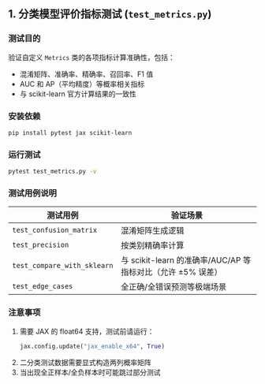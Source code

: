 ## 1. 分类模型评价指标测试 (`test_metrics.py`)

### 测试目的
验证自定义 `Metrics` 类的各项指标计算准确性，包括：
- 混淆矩阵、准确率、精确率、召回率、F1 值
- AUC 和 AP（平均精度）等概率相关指标
- 与 scikit-learn 官方计算结果的一致性

### 安装依赖
```bash
pip install pytest jax scikit-learn
```

### 运行测试
```bash
pytest test_metrics.py -v
```

### 测试用例说明
| 测试用例              | 验证场景                                                                 |
|-----------------------|--------------------------------------------------------------------------|
| `test_confusion_matrix` | 混淆矩阵生成逻辑                                                         |
| `test_precision`        | 按类别精确率计算                                                         |
| `test_compare_with_sklearn` | 与 scikit-learn 的准确率/AUC/AP 等指标对比（允许 ±5% 误差）             |
| `test_edge_cases`       | 全正确/全错误预测等极端场景                                              |

### 注意事项
1. 需要 JAX 的 float64 支持，测试前请运行：
   ```python
   jax.config.update("jax_enable_x64", True)
   ```
2. 二分类测试数据需要显式构造两列概率矩阵
3. 当出现全正样本/全负样本时可能跳过部分测试



